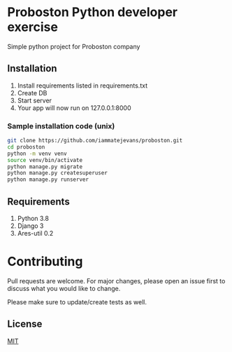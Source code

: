 # Proboston Python developer exercise

Simple python project for Proboston company

## Installation

1. Install requirements listed in requirements.txt
2. Create DB
3. Start server
5. Your app will now run on 127.0.0.1:8000

### Sample installation code (unix)

```bash
git clone https://github.com/iammatejevans/proboston.git
cd proboston
python -m venv venv
source venv/bin/activate
python manage.py migrate
python manage.py createsuperuser
python manage.py runserver
```

## Requirements

1. Python 3.8
2. Django 3
3. Ares-util 0.2

# Contributing
Pull requests are welcome. For major changes, please open an issue first to discuss what 
you would like to change.

Please make sure to update/create tests as well.

## License
[MIT](https://choosealicense.com/licenses/mit/)
